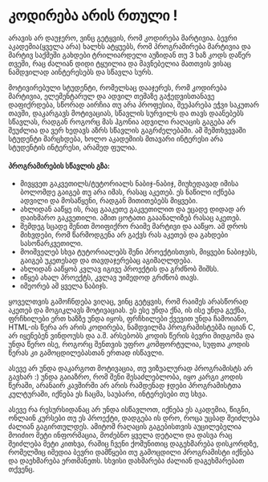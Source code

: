 <h1>კოდირება არის რთული !</h1>
<p>არავის არ დაუჯერო, ვინც გეტყვის, რომ კოდირება მარტივია. ბევრი აკადემია(ყველა არა) ხალხს ატყუებს, რომ პროგრამირება მარტივია და მარტივ საქმეში გახდები ტრილიარდელი აუზიდან თუ 3 ხაზ კოდს დაწერ თვეში, რაც ძალიან დიდი ტყუილია და მავნებელია მათთვის ვისაც ნამდვილად აინტერესებს და სწავლა სურს.</p>
<p>მოტივირებული სტუდენტი, რომელსაც დააჯერეს, რომ კოდირება მარტივია, ელემენტარულ და ადვილ თემაზე გაჭედვისთანავე დაფიქრდება, სწორად აირჩია თუ არა პროფესია, შეეპარება ეჭვი საკუთარ თავში, დაკარგავს მოტივაციას, სწავლის სურვილს და თავს დაანებებს სწავლას, რადგან როგორც მას ჰგონია ადვილი რაღაცის გაგება არ შეუძლია და ვერ ხედავს აზრს სწავლის გაგრძელებაში. ამ შემთხვევაში სტუდენტი მარცხდება, ხოლო აკადემიის მთავარი ინტერესი არა სტუდენტის ინტერესი, არამედ ფულია.</p>

<h4>პროგრამირების სწავლის გზა:</h4>
<ul>
    <li>მივყვეთ გაკვეთილს/ტუტორიალს ნაბიჯ-ნაბიჯ, მიუხედავად იმისა ბოლომდე გაიგებ თუ არა იმას, რასაც აკეთებ. ეს ნაწილი იქნება ადვილი და მოსაწყენი, რადგან მითითებებს მიყვები.</li>
    <li>ახლიდან ააწყე ის, რაც გააკეთე გაკვეთილით და ეცადე დიდად არ დაიხმარო გაკვეთილი. ამით ცოტათი გააანალიზებ რასაც აკეთებ.</li>
    <li>შემდეგ სცადე შენით მოიფიქრო რაიმე მარტივი და ააწყო. ამ დროს მიხვდები, რომ წარმოდგენა არ გაქვს რას აკეთებ და გახდები სასოწარკვეთილი.</li>
    <li>მოიშველებ სხვა ტუტორიალებს შენი პროექტისთვის, მიყვები ნაბიჯებს, გაიგებ უკეთესად და თავდაჯერებაც აგიმაღლდება.</li>
    <li>ახლიდან ააწყობ კვლავ იგივე პროექტის და გრძნობ შიშსს.</li>
    <li>იწყებ ახალ პროექტს, კვლავ უიმედოდ გრძნობ თავს.</li>
    <li>იმეორებ ამ ყველა ნაბიჯს.</li>
</ul>

<p>ყოველთვის გამოჩნდება ვიღაც, ვინც გეტყვის, რომ რაიმეს არასწორად აკეთებ და მოგიკლავს მოტივაციას. ეს ესე უნდა ქნა, ის ისე უნდა გექნა, ფრჩხილები ერთ ხაზზე უნდა იყოს, ფრჩხილები ქვევით უნდა ჩამოიანო, HTML-ის წერა არ არის კოდირება, ნამდვილმა პროგრამისტებმა იციან C, არ იყენებენ ვინდოუსს და ა.შ. არსებობს კოდის წერის ბევრი მიდგომა და უნდა წერო ისე, როგორც შენთვის უფრო კომფორტულია, სუფთა კოდის წერას კი გამოცდილებასთან ერთად ისწავლი.</p>
<p>ასევე არ უნდა დაკარგოთ მოტივაცია, თუ ვიზუალურად პროგრამისტს არ გავხარ :) უნდა გაიაზრო, რომ შენი შესაძლებლობა, იყო კარგი კოდის წერაში, არანაირ კავშირში არ არის რამდენად ჯდები პროგრამისტთა კულტურაში, იქნება ეს ჩაცმა, საუბარი, ინტერესები თუ სხვა.</p>
<p>ასევე რა რესურსიდანაც არ უნდა ისწავლოთ, იქნება ეს აკადემია, წიგნი, ონლაინ კურსები თუ ეს პროექტი, დადგება ის დრო, როცა უცბად შეიძლება ძალიან გაგირთულდეს. ამიტომ რაღაცის გაგებისთვის აუცილებელია მოიძიო მეტი ინფორმაცია, მოძებნო ყველა დეტალი და დასვა რაც შეიძლება მეტი კითხვა, რაშიც ჩვენი ქომუნითიც დაგეხმარება დისკორდზე, რომელშიც იმედია ბევრი დამწყები თუ გამოცდილი პროგრამისტი იქნება და დაეხმარება ერთმანეთს. სხვისი დახმარება ძალიან დაგეხმარებათ თქვენც.</p>

